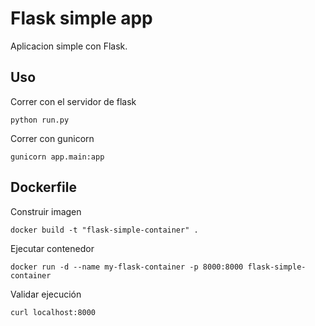 # Flask simple app

Aplicacion simple con Flask.

## Uso

Correr con el servidor de flask

```
python run.py
```

Correr con gunicorn

```
gunicorn app.main:app
```

## Dockerfile

Construir imagen

```
docker build -t "flask-simple-container" .
```

Ejecutar contenedor

```
docker run -d --name my-flask-container -p 8000:8000 flask-simple-container
```

Validar ejecución

```
curl localhost:8000
```